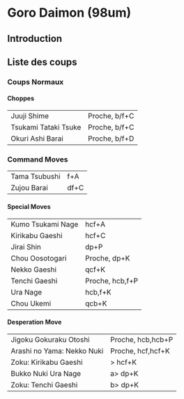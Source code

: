 # Goro Daimon (98um)

## Introduction

## Liste des coups

### Coups Normaux

#### Choppes

|                      |               |
|----------------------|---------------|
| Juuji Shime          | Proche, b/f+C |
| Tsukami Tataki Tsuke | Proche, b/f+C |
| Okuri Ashi Barai     | Proche, b/f+D |

### Command Moves

|               |      |
|---------------|------|
| Tama Tsubushi | f+A  |
| Zujou Barai   | df+C |

#### Special Moves

|                   |                 |
|-------------------|-----------------|
| Kumo Tsukami Nage | hcf+A           |
| Kirikabu Gaeshi   | hcf+C           |
| Jirai Shin        | dp+P            |
| Chou Oosotogari   | Proche, dp+K    |
| Nekko Gaeshi      | qcf+K           |
| Tenchi Gaeshi     | Proche, hcb,f+P |
| Ura Nage          | hcb,f+K         |
| Chou Ukemi        | qcb+K           |

#### Desperation Move

|                            |                   |
|----------------------------|-------------------|
| Jigoku Gokuraku Otoshi     | Proche, hcb,hcb+P |
| Arashi no Yama: Nekko Nuki | Proche, hcf,hcf+K |
| Zoku: Kirikabu Gaeshi      | \> hcf+K          |
| Bukko Nuki Ura Nage        | a\> dp+K          |
| Zoku: Tenchi Gaeshi        | b\> dp+K          |
